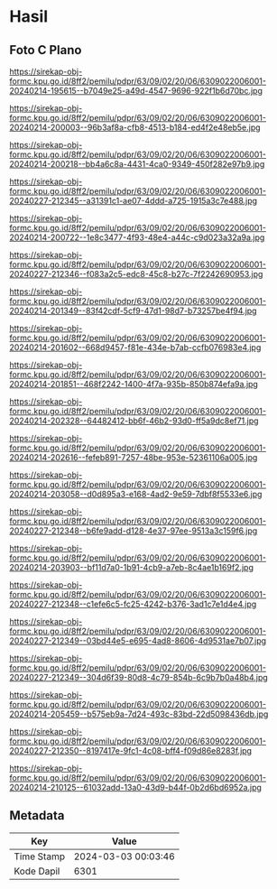# Hasil

## Foto C Plano

https://sirekap-obj-formc.kpu.go.id/8ff2/pemilu/pdpr/63/09/02/20/06/6309022006001-20240214-195615--b7049e25-a49d-4547-9696-922f1b6d70bc.jpg

https://sirekap-obj-formc.kpu.go.id/8ff2/pemilu/pdpr/63/09/02/20/06/6309022006001-20240214-200003--96b3af8a-cfb8-4513-b184-ed4f2e48eb5e.jpg

https://sirekap-obj-formc.kpu.go.id/8ff2/pemilu/pdpr/63/09/02/20/06/6309022006001-20240214-200218--bb4a6c8a-4431-4ca0-9349-450f282e97b9.jpg

https://sirekap-obj-formc.kpu.go.id/8ff2/pemilu/pdpr/63/09/02/20/06/6309022006001-20240227-212345--a31391c1-ae07-4ddd-a725-1915a3c7e488.jpg

https://sirekap-obj-formc.kpu.go.id/8ff2/pemilu/pdpr/63/09/02/20/06/6309022006001-20240214-200722--1e8c3477-4f93-48e4-a44c-c9d023a32a9a.jpg

https://sirekap-obj-formc.kpu.go.id/8ff2/pemilu/pdpr/63/09/02/20/06/6309022006001-20240227-212346--f083a2c5-edc8-45c8-b27c-7f2242690953.jpg

https://sirekap-obj-formc.kpu.go.id/8ff2/pemilu/pdpr/63/09/02/20/06/6309022006001-20240214-201349--83f42cdf-5cf9-47d1-98d7-b73257be4f94.jpg

https://sirekap-obj-formc.kpu.go.id/8ff2/pemilu/pdpr/63/09/02/20/06/6309022006001-20240214-201602--668d9457-f81e-434e-b7ab-ccfb076983e4.jpg

https://sirekap-obj-formc.kpu.go.id/8ff2/pemilu/pdpr/63/09/02/20/06/6309022006001-20240214-201851--468f2242-1400-4f7a-935b-850b874efa9a.jpg

https://sirekap-obj-formc.kpu.go.id/8ff2/pemilu/pdpr/63/09/02/20/06/6309022006001-20240214-202328--64482412-bb6f-46b2-93d0-ff5a9dc8ef71.jpg

https://sirekap-obj-formc.kpu.go.id/8ff2/pemilu/pdpr/63/09/02/20/06/6309022006001-20240214-202616--fefeb891-7257-48be-953e-52361106a005.jpg

https://sirekap-obj-formc.kpu.go.id/8ff2/pemilu/pdpr/63/09/02/20/06/6309022006001-20240214-203058--d0d895a3-e168-4ad2-9e59-7dbf8f5533e6.jpg

https://sirekap-obj-formc.kpu.go.id/8ff2/pemilu/pdpr/63/09/02/20/06/6309022006001-20240227-212348--b6fe9add-d128-4e37-97ee-9513a3c159f6.jpg

https://sirekap-obj-formc.kpu.go.id/8ff2/pemilu/pdpr/63/09/02/20/06/6309022006001-20240214-203903--bf11d7a0-1b91-4cb9-a7eb-8c4ae1b169f2.jpg

https://sirekap-obj-formc.kpu.go.id/8ff2/pemilu/pdpr/63/09/02/20/06/6309022006001-20240227-212348--c1efe6c5-fc25-4242-b376-3ad1c7e1d4e4.jpg

https://sirekap-obj-formc.kpu.go.id/8ff2/pemilu/pdpr/63/09/02/20/06/6309022006001-20240227-212349--03bd44e5-e695-4ad8-8606-4d9531ae7b07.jpg

https://sirekap-obj-formc.kpu.go.id/8ff2/pemilu/pdpr/63/09/02/20/06/6309022006001-20240227-212349--304d6f39-80d8-4c79-854b-6c9b7b0a48b4.jpg

https://sirekap-obj-formc.kpu.go.id/8ff2/pemilu/pdpr/63/09/02/20/06/6309022006001-20240214-205459--b575eb9a-7d24-493c-83bd-22d5098436db.jpg

https://sirekap-obj-formc.kpu.go.id/8ff2/pemilu/pdpr/63/09/02/20/06/6309022006001-20240227-212350--8197417e-9fc1-4c08-bff4-f09d86e8283f.jpg

https://sirekap-obj-formc.kpu.go.id/8ff2/pemilu/pdpr/63/09/02/20/06/6309022006001-20240214-210125--61032add-13a0-43d9-b44f-0b2d6bd6952a.jpg


## Metadata

| Key        | Value               |
| ---------- | ------------------- |
| Time Stamp | 2024-03-03 00:03:46 |
| Kode Dapil | 6301                |



